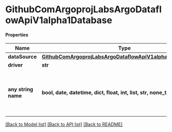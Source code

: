 # GithubComArgoprojLabsArgoDataflowApiV1alpha1Database

#### Properties
Name | Type | Description | Notes
------------ | ------------- | ------------- | -------------
**dataSource** | [**GithubComArgoprojLabsArgoDataflowApiV1alpha1DBDataSource**](GithubComArgoprojLabsArgoDataflowApiV1alpha1DBDataSource.md) |  | [optional] 
**driver** | **str** |  | [optional] 
**any string name** | **bool, date, datetime, dict, float, int, list, str, none_type** | any string name can be used but the value must be the correct type | [optional]

[[Back to Model list]](../README.md#documentation-for-models) [[Back to API list]](../README.md#documentation-for-api-endpoints) [[Back to README]](../README.md)

